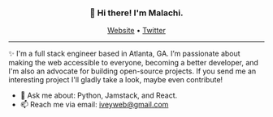 <h3 align="center">👋 Hi there! I'm Malachi.</h3>
<p align="center">
  <a href="https://malachiivey.com">Website</a> •
  <a href="https://twitter.com/lauragift_">Twitter</a>
</p>

---
✨ I'm a full stack engineer based in Atlanta, GA. I’m passionate about making the web accessible to everyone, becoming a better developer, and I'm also an advocate for building open-source projects. If you send me an interesting project I'll gladly take a look, maybe even contribute!

- 💬 Ask me about: Python, Jamstack, and React.
- 📫 Reach me via email: <iveyweb@gmail.com>

<!--
**zarekivey/zarekivey** is a ✨ _special_ ✨ repository because its `README.md` (this file) appears on your GitHub profile.

Here are some ideas to get you started:

- 🔭 I’m currently working on ...
- 🌱 I’m currently learning ...
- 👯 I’m looking to collaborate on ...
- 🤔 I’m looking for help with ...
- 💬 Ask me about ...
- 📫 How to reach me: ...
- 😄 Pronouns: ...
- ⚡ Fun fact: ...
-->
